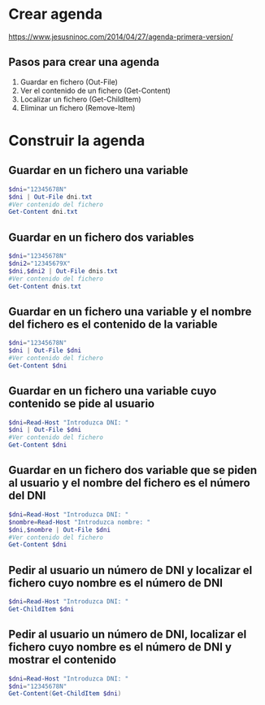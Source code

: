 # Crear agenda
https://www.jesusninoc.com/2014/04/27/agenda-primera-version/

## Pasos para crear una agenda
1. Guardar en fichero (Out-File)
2. Ver el contenido de un fichero (Get-Content)
3. Localizar un fichero (Get-ChildItem)
4. Eliminar un fichero (Remove-Item)

# Construir la agenda

## Guardar en un fichero una variable
```PowerShell
$dni="12345678N"
$dni | Out-File dni.txt
#Ver contenido del fichero
Get-Content dni.txt
```

## Guardar en un fichero dos variables
```PowerShell
$dni="12345678N"
$dni2="12345679X"
$dni,$dni2 | Out-File dnis.txt
#Ver contenido del fichero
Get-Content dnis.txt
```

## Guardar en un fichero una variable y el nombre del fichero es el contenido de la variable
```PowerShell
$dni="12345678N"
$dni | Out-File $dni
#Ver contenido del fichero
Get-Content $dni
```

## Guardar en un fichero una variable cuyo contenido se pide al usuario
```PowerShell
$dni=Read-Host "Introduzca DNI: "
$dni | Out-File $dni
#Ver contenido del fichero
Get-Content $dni
```

## Guardar en un fichero dos variable que se piden al usuario y el nombre del fichero es el número del DNI
```PowerShell
$dni=Read-Host "Introduzca DNI: "
$nombre=Read-Host "Introduzca nombre: "
$dni,$nombre | Out-File $dni
#Ver contenido del fichero
Get-Content $dni
```

## Pedir al usuario un número de DNI y localizar el fichero cuyo nombre es el número de DNI
```PowerShell
$dni=Read-Host "Introduzca DNI: "
Get-ChildItem $dni
```

## Pedir al usuario un número de DNI, localizar el fichero cuyo nombre es el número de DNI y mostrar el contenido
```PowerShell
$dni=Read-Host "Introduzca DNI: "
$dni="12345678N"
Get-Content(Get-ChildItem $dni)
```

